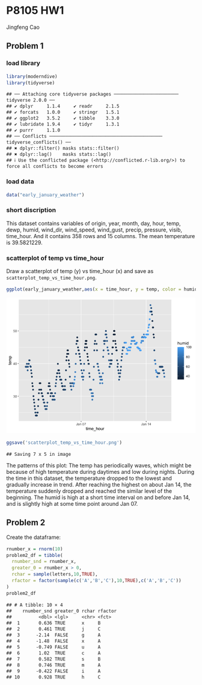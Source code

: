 P8105 HW1
================
Jingfeng Cao

## Problem 1

### load library

``` r
library(moderndive)
library(tidyverse)
```

    ## ── Attaching core tidyverse packages ──────────────────────── tidyverse 2.0.0 ──
    ## ✔ dplyr     1.1.4     ✔ readr     2.1.5
    ## ✔ forcats   1.0.0     ✔ stringr   1.5.1
    ## ✔ ggplot2   3.5.2     ✔ tibble    3.3.0
    ## ✔ lubridate 1.9.4     ✔ tidyr     1.3.1
    ## ✔ purrr     1.1.0     
    ## ── Conflicts ────────────────────────────────────────── tidyverse_conflicts() ──
    ## ✖ dplyr::filter() masks stats::filter()
    ## ✖ dplyr::lag()    masks stats::lag()
    ## ℹ Use the conflicted package (<http://conflicted.r-lib.org/>) to force all conflicts to become errors

### load data

``` r
data("early_january_weather")
```

### short discription

This dataset contains variables of origin, year, month, day, hour, temp,
dewp, humid, wind_dir, wind_speed, wind_gust, precip, pressure, visib,
time_hour. And it contains 358 rows and 15 columns. The mean temperature
is 39.5821229.

### scatterplot of temp vs time_hour

Draw a scatterplot of temp (y) vs time_hour (x) and save as
`scatterplot_temp_vs_time_hour.png`.

``` r
ggplot(early_january_weather,aes(x = time_hour, y = temp, color = humid)) + geom_point()
```

![](p8105_hw1_files/figure-gfm/unnamed-chunk-3-1.png)<!-- -->

``` r
ggsave('scatterplot_temp_vs_time_hour.png')
```

    ## Saving 7 x 5 in image

The patterns of this plot: The temp has periodically waves, which might
be because of high temperature during daytimes and low during nights.
During the time in this dataset, the temperature dropped to the lowest
and gradually increase in trend. After reaching the highest on about Jan
14, the temperature suddenly dropped and reached the similar level of
the beginning. The humid is high at a short time interval on and before
Jan 14, and is slightly high at some time point around Jan 07.

## Problem 2

Create the dataframe:

``` r
rnumber_x = rnorm(10)
problem2_df = tibble(
  rnumber_snd = rnumber_x,
  greater_0 = rnumber_x > 0,
  rchar = sample(letters,10,TRUE),
  rfactor = factor(sample(c('A','B','C'),10,TRUE),c('A','B','C'))
)
problem2_df
```

    ## # A tibble: 10 × 4
    ##    rnumber_snd greater_0 rchar rfactor
    ##          <dbl> <lgl>     <chr> <fct>  
    ##  1       0.636 TRUE      x     B      
    ##  2       0.461 TRUE      j     C      
    ##  3      -2.14  FALSE     g     A      
    ##  4      -1.48  FALSE     x     A      
    ##  5      -0.749 FALSE     u     A      
    ##  6       1.02  TRUE      c     A      
    ##  7       0.582 TRUE      s     B      
    ##  8       0.746 TRUE      m     A      
    ##  9      -0.422 FALSE     i     A      
    ## 10       0.928 TRUE      h     C
